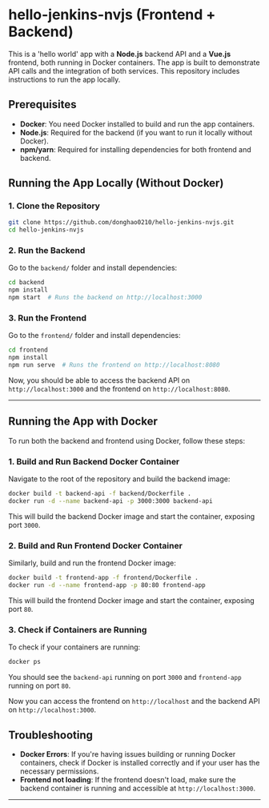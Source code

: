 # hello-jenkins-nvjs (Frontend + Backend)

This is a 'hello world' app with a **Node.js** backend API and a **Vue.js** frontend, both running in Docker containers. The app is built to demonstrate API calls and the integration of both services. This repository includes instructions to run the app locally.
<!-- and set up a Jenkins pipeline for CI/CD. -->

## Prerequisites

- **Docker**: You need Docker installed to build and run the app containers.
- **Node.js**: Required for the backend (if you want to run it locally without Docker).
- **npm/yarn**: Required for installing dependencies for both frontend and backend.
<!-- - **Jenkins**: If using Jenkins for CI/CD, ensure that Jenkins is set up with a proper Docker environment. -->

## Running the App Locally (Without Docker)

### 1. **Clone the Repository**

```bash
git clone https://github.com/donghao0210/hello-jenkins-nvjs.git
cd hello-jenkins-nvjs
```

### 2. **Run the Backend**

Go to the `backend/` folder and install dependencies:

```bash
cd backend
npm install
npm start  # Runs the backend on http://localhost:3000
```

### 3. **Run the Frontend**

Go to the `frontend/` folder and install dependencies:

```bash
cd frontend
npm install
npm run serve  # Runs the frontend on http://localhost:8080
```

Now, you should be able to access the backend API on `http://localhost:3000` and the frontend on `http://localhost:8080`.

---

## Running the App with Docker

To run both the backend and frontend using Docker, follow these steps:

### 1. **Build and Run Backend Docker Container**

Navigate to the root of the repository and build the backend image:

```bash
docker build -t backend-api -f backend/Dockerfile .
docker run -d --name backend-api -p 3000:3000 backend-api
```

This will build the backend Docker image and start the container, exposing port `3000`.

### 2. **Build and Run Frontend Docker Container**

Similarly, build and run the frontend Docker image:

```bash
docker build -t frontend-app -f frontend/Dockerfile .
docker run -d --name frontend-app -p 80:80 frontend-app
```

This will build the frontend Docker image and start the container, exposing port `80`.

### 3. **Check if Containers are Running**

To check if your containers are running:

```bash
docker ps
```

You should see the `backend-api` running on port `3000` and `frontend-app` running on port `80`.

Now you can access the frontend on `http://localhost` and the backend API on `http://localhost:3000`.

<!-- ---

## Jenkins CI/CD Pipeline Setup

### 1. **Jenkinsfile Overview**

This project uses Jenkins to build Docker images and deploy the containers. The pipeline includes the following stages:
- **Install dependencies** for both frontend and backend.
- **Build Docker images** for the frontend and backend.
- **Deploy the containers** to run on the server.

### 2. **Setup Jenkins**

To use the pipeline, ensure that your Jenkins server has:
- **Docker** installed on the Jenkins agent.
- The **Jenkins Docker plugin** installed.
- Proper **permissions** to run Docker commands.

### 3. **Jenkinsfile Example**

Here’s an example `Jenkinsfile` that builds and deploys both containers:

```groovy
pipeline {
    agent any
    environment {
        FRONTEND_DIR = 'frontend'
        BACKEND_DIR = 'backend'
        IMAGE_NAME_FRONTEND = 'frontend-app'
        IMAGE_NAME_BACKEND = 'backend-api'
    }
    stages {
        stage('Checkout Code') {
            steps {
                checkout scm
            }
        }
        stage('Build Frontend Docker Image') {
            steps {
                script {
                    sh "docker build -t ${IMAGE_NAME_FRONTEND}:latest -f ${FRONTEND_DIR}/Dockerfile ${WORKSPACE}"
                }
            }
        }
        stage('Build Backend Docker Image') {
            steps {
                script {
                    sh "docker build -t ${IMAGE_NAME_BACKEND}:latest -f ${BACKEND_DIR}/Dockerfile ${WORKSPACE}"
                }
            }
        }
        stage('Run Containers') {
            steps {
                script {
                    sh "docker run -d --name ${IMAGE_NAME_BACKEND} -p 3000:3000 ${IMAGE_NAME_BACKEND}:latest"
                    sh "docker run -d --name ${IMAGE_NAME_FRONTEND} -p 80:80 ${IMAGE_NAME_FRONTEND}:latest"
                }
            }
        }
        stage('Clean Up') {
            steps {
                script {
                    sh 'docker system prune -f'
                }
            }
        }
    }
    post {
        always {
            sh "docker rm -f ${IMAGE_NAME_FRONTEND} ${IMAGE_NAME_BACKEND}"
        }
    }
}
```

### 4. **Configure Webhooks**

To automatically trigger the Jenkins pipeline on code changes, configure a **webhook** in GitHub that points to your Jenkins instance.

---

## Additional Notes

- **Ports**: The frontend app is exposed on port `80`, and the backend API is exposed on port `3000`.
- **Environment Variables**: You may want to set environment variables (such as API URLs) for local or production environments.
- **Deployment**: If you want to deploy to a remote server, you can SSH into the server and run the `docker-compose` or `docker` commands from the Jenkins pipeline.

--- -->

## Troubleshooting

- **Docker Errors**: If you're having issues building or running Docker containers, check if Docker is installed correctly and if your user has the necessary permissions.
- **Frontend not loading**: If the frontend doesn't load, make sure the backend container is running and accessible at `http://localhost:3000`.

---
<!-- 
## Contributing

Feel free to fork this repository, make changes, and submit pull requests.

--- -->